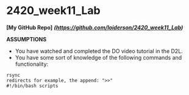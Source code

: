 # 2420_week11_Lab
**[My GitHub Repo]** ***(https://github.com/loiderson/2420_week11_Lab)***

**ASSUMPTIONS**

- You have watched and completed the DO video tutorial in the D2L.
- You have some sort of knowledge of the following commands and functionality:
```
rsync
redirects for example, the append: ">>"
#!/bin/bash scripts
```



